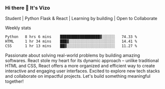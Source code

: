 ### Hi there 👋 It's Vizo

Student | Python Flask & React | Learning by building | Open to Collaborate

Weekly stats
<!--START_SECTION:waka-->

```txt
Python   8 hrs 6 mins    ██████████████████▓░░░░░░   74.33 %
HTML     1 hr 34 mins    ███▓░░░░░░░░░░░░░░░░░░░░░   14.41 %
CSS      1 hr 13 mins    ██▓░░░░░░░░░░░░░░░░░░░░░░   11.27 %
```

<!--END_SECTION:waka-->


Passionate about solving real-world problems by building amazing softwares. React stole my heart for its dynamic approach – unlike traditional HTML and CSS, React offers a more organized and efficient way to create interactive and engaging user interfaces. Excited to explore new tech stacks and collaborate on impactful projects. Let's build something meaningful together!
